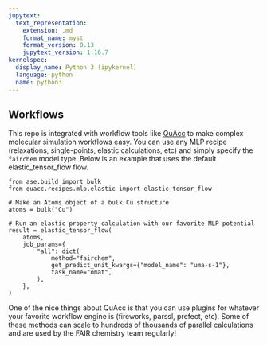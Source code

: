```yaml
---
jupytext:
  text_representation:
    extension: .md
    format_name: myst
    format_version: 0.13
    jupytext_version: 1.16.7
kernelspec:
  display_name: Python 3 (ipykernel)
  language: python
  name: python3
---
```


Workflows
------------------

This repo is integrated with workflow tools like [QuAcc](https://github.com/Quantum-Accelerators/quacc) to make complex molecular simulation workflows easy. You can use any MLP recipe (relaxations, single-points, elastic calculations, etc) and simply specify the `fairchem` model type. Below is an example that uses the default elastic_tensor_flow flow. 

```{code-cell} ipython3
from ase.build import bulk
from quacc.recipes.mlp.elastic import elastic_tensor_flow

# Make an Atoms object of a bulk Cu structure
atoms = bulk("Cu")

# Run an elastic property calculation with our favorite MLP potential
result = elastic_tensor_flow(
    atoms,
    job_params={
        "all": dict(
            method="fairchem",
            get_predict_unit_kwargs={"model_name": "uma-s-1"},
            task_name="omat",
        ),
    },
)
```

One of the nice things about QuAcc is that you can use plugins for whatever your favorite workflow engine is (fireworks, parssl, prefect, etc). Some of these methods can scale to hundreds of thousands of parallel calculations and are used by the FAIR chemistry team regularly!
